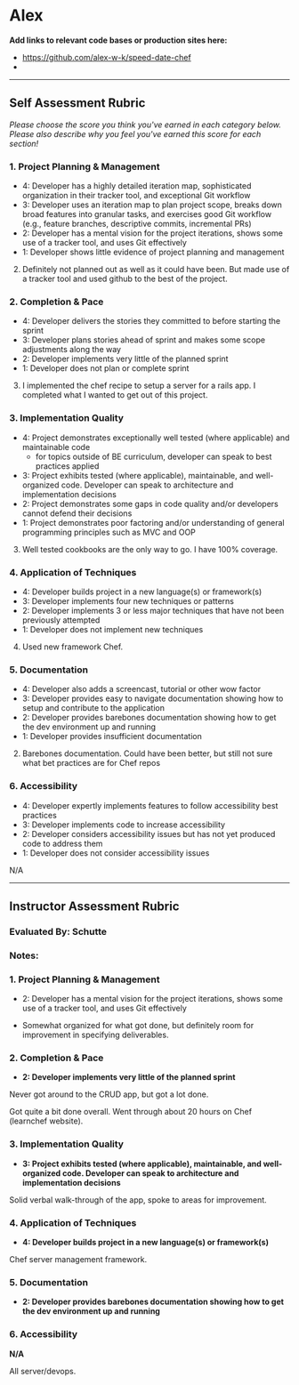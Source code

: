 # Alex

**Add links to relevant code bases or production sites here:**

* https://github.com/alex-w-k/speed-date-chef
*

---------------

Self Assessment Rubric
------------

_Please choose the score you think you've earned in each category below. Please also describe why you feel you've earned this score for each section!_

### 1. Project Planning & Management

*   4: Developer has a highly detailed iteration map, sophisticated organization in their tracker tool, and exceptional Git workflow
*   3: Developer uses an iteration map to plan project scope, breaks down broad features into granular tasks, and exercises good Git workflow (e.g., feature branches, descriptive commits, incremental PRs)
*   2: Developer has a mental vision for the project iterations, shows some use of a tracker tool, and uses Git effectively
*   1: Developer shows little evidence of project planning and management

2. Definitely not planned out as well as it could have been. But made use of a tracker tool and used github to the best of the project.

### 2. Completion & Pace

*   4: Developer delivers the stories they committed to before starting the sprint
*   3: Developer plans stories ahead of sprint and makes some scope adjustments along the way
*   2: Developer implements very little of the planned sprint
*   1: Developer does not plan or complete sprint

3. I implemented the chef recipe to setup a server for a rails app. I completed what I wanted to get out of this project.

### 3. Implementation Quality

*   4: Project demonstrates exceptionally well tested (where applicable) and maintainable code
      * for topics outside of BE curriculum, developer can speak to best practices applied
*   3: Project exhibits tested (where applicable), maintainable, and well-organized code. Developer can speak to architecture and implementation decisions
*   2: Project demonstrates some gaps in code quality and/or developers cannot defend their decisions
*   1: Project demonstrates poor factoring and/or understanding of general programming principles such as MVC and OOP

3. Well tested cookbooks are the only way to go. I have 100% coverage.

### 4. Application of Techniques

*   4: Developer builds project in a new language(s) or framework(s)
*   3: Developer implements four new techniques or patterns
*   2: Developer implements 3 or less major techniques that have not been previously attempted
*   1: Developer does not implement new techniques

4. Used new framework Chef.

### 5. Documentation

*   4: Developer also adds a screencast, tutorial or other wow factor
*   3: Developer provides easy to navigate documentation showing how to setup and contribute to the application
*   2: Developer provides barebones documentation showing how to get the dev environment up and running
*   1: Developer provides insufficient documentation

2. Barebones documentation. Could have been better, but still not sure what bet practices are for Chef repos

### 6. Accessibility

*   4: Developer expertly implements features to follow accessibility best practices
*   3: Developer implements code to increase accessibility
*   2: Developer considers accessibility issues but has not yet produced code to address them
*   1: Developer does not consider accessibility issues

N/A

---------------


Instructor Assessment Rubric
------------

### Evaluated By: Schutte

### Notes:

### 1. Project Planning & Management

*   2: Developer has a mental vision for the project iterations, shows some use of a tracker tool, and uses Git effectively

* Somewhat organized for what got done, but definitely room for improvement in
  specifying deliverables.

### 2. Completion & Pace

*   **2: Developer implements very little of the planned sprint**

Never got around to the CRUD app, but got a lot done.

Got quite a bit done overall. Went through about 20 hours on Chef (learnchef
website).

### 3. Implementation Quality

*   **3: Project exhibits tested (where applicable), maintainable, and well-organized code. Developer can speak to architecture and implementation decisions**

Solid verbal walk-through of the app, spoke to areas for improvement.

### 4. Application of Techniques

*   **4: Developer builds project in a new language(s) or framework(s)**

Chef server management framework.

### 5. Documentation

*   **2: Developer provides barebones documentation showing how to get the dev environment up and running**

### 6. Accessibility

**N/A**

All server/devops.

